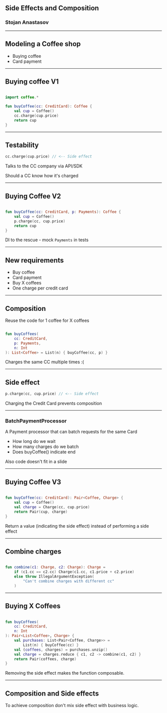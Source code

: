 ## Side Effects and Composition

### Stojan Anastasov

---

## Modeling a Coffee shop

- Buying coffee
- Card payment

---

## Buying coffee V1

```kotlin

import coffee.*

fun buyCoffee(cc: CreditCard): Coffee {
    val cup = Coffee()
    cc.charge(cup.price)
    return cup
}
```

---

## Testability

```kotlin
cc.charge(cup.price) // <-- Side effect
```

Talks to the CC company via API/SDK <!-- .element: class="fragment" data-fragment-index="1" -->

Should a CC know how it's charged <!-- .element: class="fragment" data-fragment-index="2" -->

---

## Buying Coffee V2

```kotlin

fun buyCoffee(cc: CreditCard, p: Payments): Coffee {
    val cup = Coffee()
    p.charge(cc, cup.price)
    return cup
}
```

DI to the rescue - mock `Payments` in tests

---

## New requirements

- Buy coffee <!-- .element: class="fragment fade-in-then-semi-out" data-fragment-index="1" -->
- Card payment <!-- .element: class="fragment fade-in-then-semi-out" data-fragment-index="1" -->
- Buy X coffees <!-- .element: class="fragment" data-fragment-index="2" -->
- One charge per credit card <!-- .element: class="fragment" data-fragment-index="3" -->

---

## Composition

Reuse the code for 1 coffee for X coffees

```kotlin

fun buyCoffees(
    cc: CreditCard,
    p: Payments,
    n: Int
): List<Coffee> = List(n) { buyCoffee(cc, p) }
```
<!-- .element: class="fragment" data-fragment-index="1" -->

Charges the same CC multiple times :( <!-- .element: class="fragment" data-fragment-index="2" -->

---

## Side effect

```kotlin
p.charge(cc, cup.price) // <-- Side effect
```

Charging the Credit Card prevents composition

---

### BatchPaymentProcessor

A Payment processor that can batch requests for the same Card

- How long do we wait <!-- .element: class="fragment" data-fragment-index="1" -->
- How many charges do we batch <!-- .element: class="fragment" data-fragment-index="1" -->
- Does buyCoffee() indicate end <!-- .element: class="fragment" data-fragment-index="1" -->

Also code doesn't fit in a slide <!-- .element: class="fragment" data-fragment-index="2" -->

---

## Buying Coffee V3

```kotlin

fun buyCoffee(cc: CreditCard): Pair<Coffee, Charge> {
    val cup = Coffee()
    val charge = Charge(cc, cup.price)
    return Pair(cup, charge)
}
```

Return a value (indicating the side effect) instead of performing a side effect

---

## Combine charges

```kotlin

fun combine(c1: Charge, c2: Charge): Charge =
    if (c1.cc == c2.cc) Charge(c1.cc, c1.price + c2.price)
    else throw IllegalArgumentException(
        "Can't combine charges with different cc"
    )
```

---

## Buying X Coffees

```kotlin

fun buyCoffees(
    cc: CreditCard,
    n: Int
): Pair<List<Coffee>, Charge> {
    val purchases: List<Pair<Coffee, Charge>> =
        List(n) { buyCoffee(cc) }
    val (coffees, charges) = purchases.unzip()
    val charge = charges.reduce { c1, c2 -> combine(c1, c2) }
    return Pair(coffees, charge)
}
```

Removing the side effect makes the function composable.

---

## Composition and Side effects

To achieve composition don't mix side effect with business logic.
